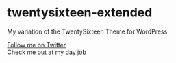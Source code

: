# twentysixteen-extended
My variation of the TwentySixteen Theme for WordPress.

[Follow me on Twitter](https://twitter.com/plugish)   
[Check me out at my day job](https://webdevstudios.com/team/jay-wood/)